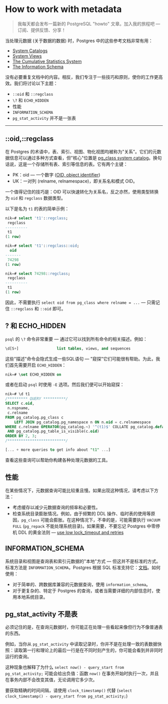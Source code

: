 # How to work with metadata

> 我每天都会发布一篇新的 PostgreSQL "howto" 文章。加入我的旅程吧 — 订阅、提供反馈、分享！

当处理元数据 (关于数据的数据) 时，Postgres 中的这些参考文档非常有用：

- [System Catalogs](https://postgresql.org/docs/current/catalogs.html)
- [System Views](https://postgresql.org/docs/current/views.html)
- [The Cumulative Statistics System](https://postgresql.org/docs/current/monitoring-stats.html)
- [The Information Schema](https://postgresql.org/docs/current/information-schema.html)

没有必要重复文档中的内容。相反，我们专注于一些技巧和原则，使你的工作更高效。我们将讨论以下主题：

- `::oid` 和 `::regclass`
- `\?` 和 `ECHO_HIDDEN`
- 性能
- `INFORMATION_SCHEMA`
- `pg_stat_activity` 并不是一张表

------

## ::oid,::regclass

在 Postgres 的术语中，表、索引、视图、物化视图均被称为"关系"。它们的元数据信息可以通过多种方式查看，但"核心"位置是 [pg_class system catalog](https://postgresql.org/docs/current/catalog-pg-class.html)。换句话说，这是一个存储所有表、索引等信息的表。它有两个主键：

- PK：oid — 一个数字 ([OID, object identifier](https://postgresql.org/docs/current/datatype-oid.html))
- UK：一对列 (relname, relnamespace)，即关系名和模式 OID。

一个值得记住的技巧是：OID 可以快速转化为关系名，反之亦然，使用类型转换为 `oid` 和 `regclass` 数据类型。

以下是名为 `t1` 的表的简单示例：

```sql
nik=# select 't1'::regclass;
 regclass
----------
 t1
(1 row)

nik=# select 't1'::regclass::oid;
  oid
-------
 74298
(1 row)

nik=# select 74298::regclass;
 regclass
----------
 t1
(1 row)
```

因此，不需要执行 `select oid from pg_class where relname = ...` — 只需记住 `::regclass` 和 `::oid` 即可。

## ? 和 ECHO_HIDDEN

`psql` 的 `\?` 命令非常重要 — 通过它可以找到所有命令的相关描述。例如：

```sql
\d[S+]                 list tables, views, and sequences
```

这些"描述"命令会隐式生成一些SQL语句 — "窥探"它们可能很有帮助。为此，我们首先需要开启 `ECHO_HIDDEN`：

```sql
nik=# \set ECHO_HIDDEN on
```

或者在启动 `psql` 时使用 `-E` 选项。然后我们便可以开始窥探：

```sql
nik=# \d t1
/********* QUERY **********/
SELECT c.oid,
 n.nspname,
 c.relname
FROM pg_catalog.pg_class c
    LEFT JOIN pg_catalog.pg_namespace n ON n.oid = c.relnamespace
WHERE c.relname OPERATOR(pg_catalog.~) '^(t1)$' COLLATE pg_catalog.default
 AND pg_catalog.pg_table_is_visible(c.oid)
ORDER BY 2, 3;
/**************************/

[... + more queries to get info about "t1" ...]
```

查看这些查询可以帮助你构建各种处理元数据的工具。

## 性能

在某些情况下，元数据查询可能比较重且慢。如果出现这种情况，请考虑以下方法：

- 考虑缓存以减少元数据查询的频率和必要性。
- 检查系统目录膨胀情况。例如，由于频繁的 DDL 操作、临时表的使用等原因，`pg_class` 可能会膨胀。在这种情况下，不幸的是，可能需要执行 `VACUUM FULL` (`pg_repack` 不能处理系统目录)。如果需要，不要忘记 Postgres 中零停机 DDL 的黄金法则 — [use low lock_timeout and retries](https://postgres.ai/blog/20210923-zero-downtime-postgres-schema-migrations-lock-timeout-and-retries)

## INFORMATION_SCHEMA

系统目录和视图是查询表和索引元数据的"本地"方式 — 但这并不是标准的方式。标准方法是 `INFORMATION_SCHEMA`，Postgres 根据 SQL 标准支持它：[文档](https://postgresql.org/docs/current/information-schema.html)。如何使用：

- 对于简单的、跨数据库兼容的元数据查询，使用 `information_schema`。
- 对于更复杂的、特定于 Postgres 的查询，或者当需要详细的内部信息时，使用本地系统目录。

## pg_stat_activity 不是表

必须记住的是，在查询元数据时，你可能正在处理一些看起来像但行为不像普通表的东西。

例如，当你从 `pg_stat_activity` 中读取记录时，你并不是在处理一致的表数据快照：读取第一行和理论上的最后一行是在不同时刻产生的，你可能会看到并非同时运行的查询。

这种现象也解释了为什么 `select now() - query_start from pg_stat_activity;` 可能会给出负值：函数 `now()` 在事务开始时执行一次，并且在事务内部不会改变其值，无论调用它多少次。

要获取精确的时间间隔，请使用 `clock_timestamp()` 代替 (`select clock_timestamp() - query_start from pg_stat_activity;`)

